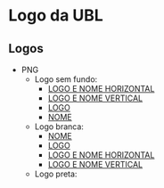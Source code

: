 # Logo da UBL

## Logos
- PNG
  - Logo sem fundo:
    - [LOGO E NOME HORIZONTAL](./PNG/Logo-sem-fundo-padrão/LOGO-UBL-SEM-FUNDO-09.png)
    - [LOGO E NOME VERTICAL](./PNG/Logo-sem-fundo-padrão/LOGO-UBL-SEM-FUNDO-10.png)
    - [LOGO](./PNG/Logo-sem-fundo-padrão/LOGO-UBL-SEM-FUNDO-11.png)
    - [NOME](./PNG/Logo-sem-fundo-padrão/LOGO-UBL-SEM-FUNDO-12.png)
  - Logo branca:
    - [NOME](./PNG/Logo%20branca/LOGO-UBL-SEM-FUNDO-01.png)
    - [LOGO](./PNG/Logo%20branca/LOGO-UBL-SEM-FUNDO-02.png)
    - [LOGO E NOME HORIZONTAL](./PNG/Logo%20branca/LOGO-UBL-SEM-FUNDO-03.png)
    - [LOGO E NOME VERTICAL](./PNG/Logo%20branca/LOGO-UBL-SEM-FUNDO-04.png)
  - Logo preta:
 
